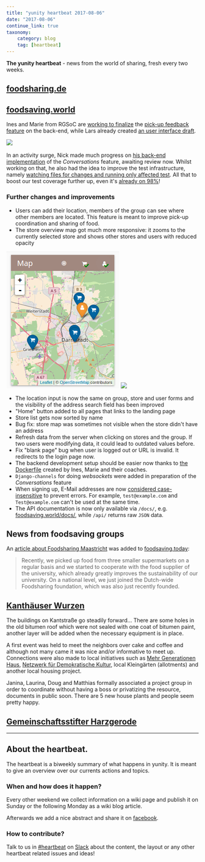 ```yaml
---
title: "yunity heartbeat 2017-08-06"
date: "2017-08-06"
continue_link: true
taxonomy:
    category: blog
    tag: [heartbeat]
---
```


**The yunity heartbeat** - news from the world of sharing, fresh every two weeks.

## [foodsharing.de](https://foodsharing.de)

## [foodsaving.world](https://foodsaving.world)

Ines and Marie from RGSoC are [working to finalize](https://github.com/yunity/foodsaving-backend/issues/253#issuecomment-318612543) the [pick-up feedback feature](https://github.com/yunity/foodsaving-frontend/issues/159) on the back-end, while Lars already created [an user interface draft](https://github.com/yunity/foodsaving-frontend/pull/581).

![](https://user-images.githubusercontent.com/16825880/28800453-f57d0428-764c-11e7-8923-2c1a1affd7f0.png)

In an activity surge, Nick made much progress on [his back-end implementation](https://github.com/yunity/foodsaving-backend/pull/333) of the _Conversations_ feature, awaiting review now. Whilst working on that, he also had the idea to improve the test infrastructure, namely [watching files for changes and running only affected test](https://github.com/yunity/foodsaving-backend/pull/334). All that to boost our test coverage further up, even it's [already on 98%](https://codecov.io/gh/yunity/foodsaving-backend)!

### Further changes and improvements

- Users can add their location, members of the group can see where other members are located. This feature is meant to improve pick-up coordination and sharing of food.
- The store overview map got much more responsive: it zooms to the currently selected store and shows other stores and users with reduced opacity

![](fstool-groupmap.png)
![](https://user-images.githubusercontent.com/4410802/28997594-ca0e6b0e-7a18-11e7-8498-e8cabc6213cc.png)

- The location input is now the same on group, store and user forms and the visibility of the address search field has been improved
- "Home" button added to all pages that links to the landing page
- Store list gets now sorted by name
- Bug fix: store map was sometimes not visible when the store didn't have an address
- Refresh data from the server when clicking on stores and the group. If two users were modifying data, it could lead to outdated values before. 
- Fix "blank page" bug when user is logged out or URL is invalid. It redirects to the login page now.
- The backend development setup should be easier now thanks to [the Dockerfile](https://github.com/yunity/foodsaving-backend/pull/331) created by Ines, Marie and their coaches.
- `Django-channels` for doing _websockets_ were added in preparation of the _Conversations_ feature
- When signing up, E-Mail addresses are now [considered case-insensitive](https://github.com/yunity/foodsaving-backend/pull/327) to prevent errors. For example, `test@example.com` and `Test@example.com` can't be used at the same time.
- The API documentation is now only available via `/docs/`, e.g. [foodsaving.world/docs/](https://foodsaving.world/docs/), while `/api/` returns raw `JSON` data.

## News from foodsaving groups

An [article about Foodsharing Maastricht](https://foodsaving.today/en/blog/2017/07/29/foodsharing-maastricht-discovery) was added to [foodsaving.today](https://foodsaving.today):

> Recently, we picked up food from three smaller supermarkets on a regular basis and we started to cooperate with the food supplier of the university, which already greatly improves the sustainability of our university. On a national level, we just joined the Dutch-wide Foodsharing foundation, which was also just recently founded.

## [Kanthäuser Wurzen](https://yunity.org/en/wurzen)

The buildings on Kantstraße go steadily forward... There are some holes in the old bitumen roof which were not sealed with one coat of bitumen paint, another layer will be added when the necessary equipment is in place. 

A first event was held to meet the neighbors over cake and coffee and although not many came it was nice and/or informative to meet up. Connections were also made to local initiatives such as [Mehr Generationen Haus](https://www.mehrgenerationenhaeuser.de/), [Netzwerk für Demokratische Kultur](http://www.ndk-wurzen.de/), local Kleingärten (allotments) and another local housing project. 

Janina, Laurina, Doug and Matthias formally associated a project group in order to coordinate without having a boss or privatizing the resource, documents in public soon. There are 5 new house plants and people seem pretty happy.

## [Gemeinschaftsstifter Harzgerode](https://www.gemeinschaftsstifter.info/)

---

## About the heartbeat.

The heartbeat is a biweekly summary of what happens in yunity. It is meant to give an overview over our currents actions and topics.

### When and how does it happen?

Every other weekend we collect information on a wiki page and publish it on Sunday or the following Monday as a wiki blog article.

Afterwards we add a nice abstract and share it on [facebook](https://www.facebook.com/yunity.org/).

### How to contribute?

Talk to us in [#heartbeat](https://yunity.slack.com/messages/heartbeat/) on [Slack](https://slackin.yunity.org) about the content, the layout or any other heartbeat related issues and ideas!
